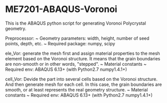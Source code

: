 # ME7201-ABAQUS-Voronoi

This is the ABAQUS python script for generating Voronoi Polycrystal geometry.

Preprocessor:
    ~ Geometry parameters: width, height, number of seed points, depth, etc.
    ~ Required package: numpy, scipy

ele_Vor:
    generate the mesh first and assign material properties to the mesh element based on the Voronoi structure. It means that the grain boundaries are non-smooth or in other words, "stepped".
    ~ Material constants
    ~ Required env: ABAQUS 6.13+ (with Python2.7 numpy1.4.1+)

cell_Vor:
    Devide the part into several cells based on the Voronoi structure. And then generate mesh for each cell. In this case, the grain boundaries are smooth, or at least represents the real geometry structure.
    ~ Material constants
    ~ Required env: ABAQUS 6.13+ (with Python2.7 numpy1.4.1+)

